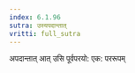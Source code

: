 ```yaml
---
index: 6.1.96
sutra: उस्यपदान्तात्‌
vritti: full_sutra
---
```


अपदान्तात् आत् उसि पूर्वपरयो: एक: पररूपम् 
